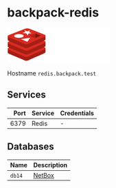 # backpack-redis

![Redis](../doc/assets/logos/redis.png)

Hostname `redis.backpack.test`

## Services

| Port | Service | Credentials
| ---: | :------ | :----------
| 6379 | Redis | -

## Databases

| Name | Description
| :--- | :----------
| `db14` | [NetBox](../netbox)
